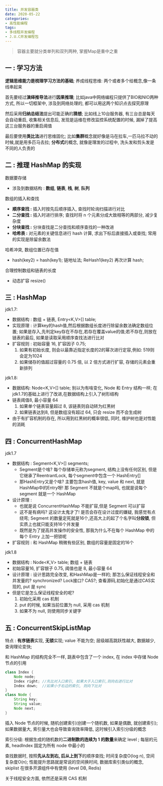 ```yaml
---
title: 并发容器类
date: 2020-05-22
categories:
- 高性能编程
tags: 
- 多线程并发编程
- J.U.C并发编程包
---
```




> 容器主要就分类单列和双列两种, 掌握Map是重中之重



## 一 : 学习方法

**逻辑思维能力是梳理学习方法的基础**; 养成线程思维: 两个或者多个给概念,像一条线串起来

首先要经过**演绎推导法**进行**因果推理**; 比如java中网络编程只提供了BIO和NIO两种方式, 所以一切框架中, 涉及到网络处理的, 都可以用这两个知识点去探究原理

然后采用**归纳总结法**提出可能正确的**猜想**; 比如线上10台服务器, 有三台总是每天会自动重启, 收集相关信息后, 发现是运维在修改监控系统配置的时候, 漏掉了提高这三台服务器的重启阈值

最后要使用**类比法**进行思维固化; 比如**集群**概念就好像是马在拉车,一匹马拉不动的时候,就是用多匹马去拉; **分布式**的概念, 就像是理发的过程中, 洗头发和剪头发是不同的人负责的

## 二 : 推理 HashMap 的实现

数据要存储

* 涉及到数据结构 : **数组**, **链表**, **栈**, **树**, **队列**

数组的插入和查找
- **顺序查找 :** 插入时按先后顺序插入, 查找时轮询扫描进行对比
- **二分查找 :** 插入时进行排序; 查找时将 n 个元素分成大致相等的两部分, 减少复杂度
- **分块查找 :** 分块查找是二分查找和顺序查找的一种改进
- **哈希表 :** 对元素的关键信息进行 hash 计算, 求出下标后直接插入或查找; 常用的实现是除留余数法

哈希冲突, 数组位置已存在值

- hash(key2) = hash(key1); 链地址法; ReHash1(key2) 再次计算 hash;

合理控制数组和链表的长度

- 动态扩容 resize()

## 三 : HashMap

jdk1.7:
- 数据结构 : 数组 + 链表, Entry<K,V>[] table;
- 实现原理 : 计算key的hash值,然后根据数组长度进行除留余数法确定数组位置; 如果是存入,先判定key存在不存在,若存在覆盖value的值;若不存在,则放在链表的最后, 如果是读取采用顺序查找法进行比对
- 扩容规则 : 初始容量 16, 扩容因子 0.75;
  1. 如果有初始长度, 则会以最靠近指定长度的2的幂次进行定容,例如: 519则会定为1024
  2. 如果储存的值超过容量的 0.75 倍, 以 2 倍方式进行扩容, 存储的元素会重新排列

jdk1.8:
- 数据结构: Node<K,V>[] table; 别以为有啥变化, Node 和 Entry 结构一样; 在jdk1.7的基础上进行了改进,在数据结构上引入了树形结构
- 链表阈值8, 最小容量 64
  1. 如果单个链表容量超过 8, 该链表则自动转为红黑树
  2. 如果链表达到8, 但是数组没有超过 64, 只会 resize 而不会生成树
- 由于有扩容机制的存在, 所以用到红黑树的概率很低, 同时, 维护树也是对性能的消耗

## 四 : ConcurrentHashMap

jdk1.7
- 数据结构 : Segment<K,V>[] segments;
  - Segment是个啥? 每个存储单元称为segment, 结构上没有任何区别, 但是它继承了ReentrantLock, 每个segment中包含一个 HashEntry[]
  - 那HashEntry又是个啥? 主要包含hash值, key, value 和 next, 就是HashMap中的Entry呀! 那 Segment 不就是个map吗, 也就是说每个 segment 就是一个 HashMap
- 设计原理 :
  - 也就是说 ConcurrentHashMap 不能扩容,但是 Segment 可以扩容
  - 这不是有病吗? 这设计太鬼才了! 是否会存在设计过度的嫌疑, 我感觉有点绕弯; Segment 的数量定死就是16个,还高大上的起了个名字叫**分段锁**, 但实质上也就只能支持16个并发量
  - 既然是为了提高并发操作的安全性, 那我为什么不在每个 HashMap 中的每个 Entry 上加一把锁呢
- 扩容规则 : 和 HashMap 稍微有些区别, 数组的容量是固定的16个

jdk1.8
- 数据结构 : Node<K,V> table; 数组 + 链表
- 初始容量16, 扩容银子 0.75, 阈值也是 8, 最小容量 64
- 设计原理 : 设计思路完全改变, 和HashMap是一样的; 那怎么保证线程安全和并发量的? synchronized? Lock接口? CAS?; 查看源码,初始化是通过CAS实现的, put 是 sync
- 但是它是怎么保证线程安全的呢?
  1. 初始化采用 cas 机制
  2. put 的时候, 如果当前位置为 null, 采用 cas 机制
  3. 如果不为 null, 则使用同步关键字

## 五 : ConcurrentSkipListMap

特点 : **有序链表**实现, **无锁**实现; value 不能为空; 层级越高跳跃性越大, 数据越少, 查询理论变快;

和 HashMap 的结构完全不一样, 跳表中包含了一个 index, 在 index 中存储 Node 节点的引用

```java
class Index {
    Node node;
    Index right; //先比对入口索引, 如果大于入口索引,则向右进行比对
    Index down;  //如果小于右边的索引, 则向下比对
}
class Node {
    String key;
    String value;
    Node next;
}
```

插入 Node 节点的时候, 随机创建索引(创建一个随机数, 如果是偶数, 就创建索引); 如果数据量大, 索引量大也会导致查询效率降低, 这时候引入索引分级的概念

索引分级: 根据生成的随机数的**二进制数的连续为 1 的数量**来确定 level ; 每层的元素, headIndex 固定为所有 node 中最小的

查找数据时, 按照**先从左到右, 后从上到下**的顺序查找; 时间复杂度O(log n), 空间复杂度O(n); 性能提升思路就是常说的空间换时间, 数据库索引类似的概念, skiplist 在很多开源组件中有使用 (level DB, Redis)

关于线程安全方面, 依然还是采用 CAS 机制